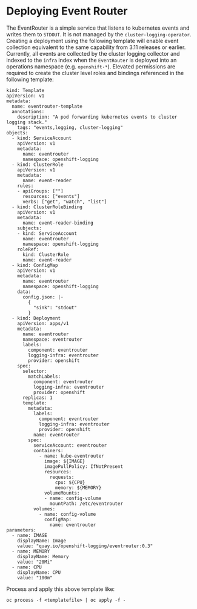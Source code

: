 # Deploying Event Router
The EventRouter is a simple service that listens to kubernetes events and writes them to `STDOUT`.  It is not managed by the `cluster-logging-operator`.
Creating a deployment using the following template will enable event collection equivalent to the same capability from 3.11 releases or earlier.
Currently, all events are collected by the cluster logging collector and indexed to the `infra` index when
the `EventRouter` is deployed into an operations namespace (e.g. `openshift-*`). Elevated permissions are required to create the cluster level roles and bindings referenced in the following template:

```
kind: Template
apiVersion: v1
metadata:
  name: eventrouter-template
  annotations:
    description: "A pod forwarding kubernetes events to cluster logging stack."
    tags: "events,logging, cluster-logging"
objects:
  - kind: ServiceAccount
    apiVersion: v1
    metadata:
      name: eventrouter
      namespace: openshift-logging
  - kind: ClusterRole
    apiVersion: v1
    metadata:
      name: event-reader
    rules:
    - apiGroups: [""]
      resources: ["events"]
      verbs: ["get", "watch", "list"]
  - kind: ClusterRoleBinding
    apiVersion: v1
    metadata:
      name: event-reader-binding
    subjects:
    - kind: ServiceAccount
      name: eventrouter
      namespace: openshift-logging
    roleRef:
      kind: ClusterRole
      name: event-reader
  - kind: ConfigMap
    apiVersion: v1
    metadata:
      name: eventrouter
      namespace: openshift-logging
    data:
      config.json: |-
        {
          "sink": "stdout"
        }
  - kind: Deployment
    apiVersion: apps/v1
    metadata:
      name: eventrouter
      namespace: eventrouter
      labels:
        component: eventrouter
        logging-infra: eventrouter
        provider: openshift
    spec:
      selector:
        matchLabels:
          component: eventrouter
          logging-infra: eventrouter
          provider: openshift
      replicas: 1
      template:
        metadata:
          labels:
            component: eventrouter
            logging-infra: eventrouter
            provider: openshift
          name: eventrouter
        spec:
          serviceAccount: eventrouter
          containers:
            - name: kube-eventrouter
              image: ${IMAGE}
              imagePullPolicy: IfNotPresent
              resources:
                requests:
                  cpu: ${CPU}
                  memory: ${MEMORY}
              volumeMounts:
              - name: config-volume
                mountPath: /etc/eventrouter
          volumes:
            - name: config-volume
              configMap:
                name: eventrouter
parameters:
  - name: IMAGE
    displayName: Image
    value: "quay.io/openshift-logging/eventrouter:0.3"
  - name: MEMORY
    displayName: Memory
    value: "20Mi"
  - name: CPU
    displayName: CPU
    value: "100m"

```
Process and apply this above template like:

```
oc process -f <templatefile> | oc apply -f -
```
